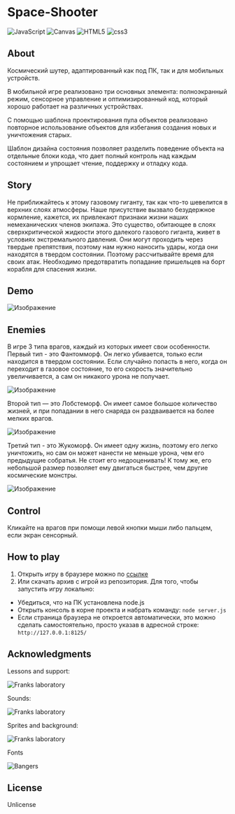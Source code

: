 # Space-Shooter
<img src="https://img.shields.io/badge/JavaScript-004524?style=for-the-badge&logo=javascript&logoColor=yellow" alt="JavaScript"> <img src="https://img.shields.io/badge/Canvas-6495ed?style=for-the-badge&logo=html5&logoColor=#E34F26" alt="Canvas">
<img src="https://img.shields.io/badge/HTML5-004524?style=for-the-badge&logo=html5&logoColor=#E34F26" alt="HTML5">
<img src="https://img.shields.io/badge/CSS3-004524?style=for-the-badge&logo=css3&logoColor=#E34F26" alt="css3">

## About
Космический шутер, адаптированный как под ПК, так и для мобильных устройств.

В мобильной игре реализовано три основных элемента: полноэкранный режим, сенсорное управление и оптимизированный код, который хорошо работает на различных устройствах.

С помощью шаблона проектирования пула объектов реализовано повторное использование объектов для избегания создания новых и уничтожения старых. 

Шаблон дизайна состояния позволяет разделить поведение объекта на отдельные блоки кода, что дает полный контроль над каждым состоянием и упрощает чтение, поддержку и отладку кода.

## Story
Не приближайтесь к этому газовому гиганту, так как что-то шевелится в верхних слоях атмосферы. Наше присутствие вызвало безудержное кормление, кажется, их привлекают признаки жизни наших немеханических членов экипажа. Это существо, обитающее в слоях сверхкритической жидкости этого далекого газового гиганта, живет в условиях экстремального давления. Они могут проходить через твердые препятствия, поэтому нам нужно наносить удары, когда они находятся в твердом состоянии. Поэтому рассчитывайте время для своих атак. Необходимо предотвратить попадание пришельцев на борт корабля для спасения жизни.

## Demo
![Изображение][1]

## Enemies
В игре 3 типа врагов, каждый из которых имеет свои особенности.
Первый тип - это Фантомморф. Он легко убивается, только если находится в твердом состоянии. Если случайно попасть в него, когда он переходит
в газовое состояние, то его скорость значительно увеличивается, а сам он никакого урона не получает.

![Изображение][2]

Второй тип — это Лобстеморф. Он имеет самое большое количество жизней, и при попадании в него снаряда он раздваивается на более мелких врагов.

![Изображение][3]

Третий тип - это Жукоморф. Он имеет одну жизнь, поэтому его легко уничтожить, но сам он может нанести не меньше урона, чем его предыдущие собратья. Не стоит его недооценивать! К тому же, его небольшой размер позволяет ему двигаться быстрее, чем другие космические монстры.

![Изображение][4]

## Control
Кликайте на врагов при помощи левой кнопки мыши либо пальцем, если экран сенсорный.

## How to play
1. Открыть игру в браузере можно по [ссылке](https://mogrima.github.io/Space-Shooter/)
2. Или скачать архив с игрой из репозитория. Для того, чтобы запустить игру локально:
  * Убедиться, что на ПК установлена node.js
  * Открыть консоль в корне проекта и набрать команду:
  ```node server.js ```
  * Если страница браузера не откроется автоматически, это можно сделать самостоятельно, просто указав в адресной строке: ```http://127.0.0.1:8125/```

## Acknowledgments
Lessons and support:

<img src="https://img.shields.io/badge/Franks laboratory -ffd700?style=for-the-badge&logo=youtube&logoColor=#FF0000" alt="Franks laboratory ">

Sounds:

<img src="https://img.shields.io/badge/Franks laboratory -ffd700?style=for-the-badge&logo=youtube&logoColor=#FF0000" alt="Franks laboratory ">

Sprites and background:

<img src="https://img.shields.io/badge/Franks laboratory -ffd700?style=for-the-badge&logo=youtube&logoColor=#FF0000" alt="Franks laboratory ">

Fonts

<img src="https://img.shields.io/badge/Bangers -ffd700?style=for-the-badge&logo=googlefonts&logoColor=#4285F4" alt="Bangers ">

## License

Unlicense

[1]:Assets/Preview/rceDqKaU3nY.jpg
[2]:Assets/Preview/phantom-preview.png
[3]:Assets/Preview/lobstermorph-preview.png
[4]:Assets/Preview/beetlemorph-preview.png

